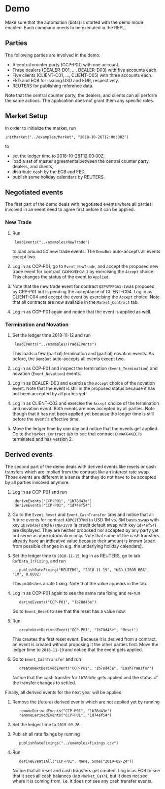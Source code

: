 # Demo

Make sure that the automation (bots) is started with the demo mode enabled. Each command needs to be executed in the REPL.

## Parties

The following parties are involved in the demo:
* A central counter party (CCP-P01) with one account.
* Three dealers (DEALER-D01, ..., DEALER-D03) with five accounts each.
* Five clients (CLIENT-C01, ..., CLIENT-C05) with three accounts each.
* FED and ECB for issuing USD and EUR, respectively.
* REUTERS for publishing reference data.

Note that the central counter party, the dealers, and clients can all perform the same actions. The application does not grant them any specific roles.

## Market Setup

In order to initialize the market, run

    initMarket("../examples/Market", "2018-10-26T12:00:00Z")

to

  * set the ledger time to 2018-10-26T12:00:00Z,
  * load a set of master agreements between the central counter party, dealers, and clients,
  * distribute cash by the ECB and FED,
  * publish some holiday calendars by REUTERS.

## Negotiated events

The first part of the demo deals with negotiated events where all parties involved in an event need to agree first before it can be applied.

### New Trade

1. Run

        loadEvents("../examples/NewTrade")

    to load around 50 new trade events. The `DemoBot` auto-accepts all events except two.

2. Log in as CCP-P01, go to `Event_NewTrade`, and accept the proposed new trade event for contract `CAXMKVEHOV-1` by exercising the `Accept` choice. This changes the status of the event to `Applied`.

3. Note that the new trade event for contract `QZPRYFPGA1-1`was proposed by CPP-P01 but is pending the acceptance of CLIENT-C04. Log in as CLIENT-C04 and accept the event by exercising the `Accept` choice. Note that all contracts are now available in the `Market_Contract` tab.

4. Log in as CCP-P01 again and notice that the event is applied as well.

### Termination and Novation

1. Set the ledger time 2018-11-12 and run

        loadEvents("../examples/TradeEvents")

      This loads a few (partial) termination and (partial) novation events. As before, the `DemoBot` auto-accepts all events except two.

2. Log in as CCP-P01 and inspect the termination (`Event_Termination`) and novation (`Event_Novation`) events.

3. Log in as DEALER-D03 and exercise the `Accept` choice of the novation event. Note that the event is still in the proposed status because it has not been accepted by all parties yet.

3. Log in as CLIENT-C03 and exercise the `Accept` choice of the termination and novation event. Both events are now accepted by all parties. Note though that it has not been applied yet because the ledger time is still before the event`s effective time.

5. Move the ledger time by one day and notice that the events get applied. Go to the `Market_Contract` tab to see that contract `BHNAFG4NEC` is terminated and has version 2.

## Derived events

The second part of the demo deals with derived events like resets or cash transfers which are implied from the contract like an interest rate swap. Those events are different in a sense that they do not have to be accepted by all parties involved anymore.

1. Log in as CCP-P01 and run

        deriveEvents("CCP-P01", "1b78d43e")
        deriveEvents("CCP-P01", "1d74ef54")

2. Go to the `Event_Reset` and `Event_CashTransfer` tabs and notice that all future events for contract `ADPC2T37KM` (a USD 1M vs. 3M basis swap with key `1b78d43e`) and `N7TN6F2V7O` (a credit default swap with key `1d74ef54`) are displayed. They are neither proposed nor accepted by any party yet but serve as pure information only. Note that some of the cash transfers already have an indicative value because their amount is known (apart from possible changes in e.g. the underlying holiday calendars).

3. Set the ledger time to `2018-11-15`, log in as REUTERS, go to tab `RefData_IrFixing`, and run

          publishRateFixing("REUTERS", "2018-11-15", "USD_LIBOR_BBA", "1M", 0.0002)

      This publishes a rate fixing. Note that the value appears in the tab.

4. Log in as CCP-P01 again to see the same rate fixing and re-run

          deriveEvents("CCP-P01", "1b78d43e")

      Go to `Event_Reset` to see that the reset has a value now.

5. Run

          createNextDerivedEvent("CCP-P01", "1b78d43e", "Reset")

      This creates the first reset event. Because it is derived from a contract, an event is created without proposing it the other parties first. Move the ledger time to `2018-11-19` and notice that the event gets applied.

6. Go to `Event_CashTransfer` and run

          createNextDerivedEvent("CCP-P01", "1b78d43e", "CashTransfer")

      Notice that the cash transfer for `1b78d43e` gets applied and the status of the transfer changes to settled.

Finally, all derived events for the next year will be applied:
1. Remove the (future) derived events which are not applied yet by running

          removeDerivedEvents("CCP-P01", "1b78d43e")
          removeDerivedEvents("CCP-P01", "1d74ef54")

2. Set the ledger time to `2019-09-26`.

3. Publish all rate fixings by running

          publishRateFixings("../examples/Fixings.csv")

4. Run

          deriveEventsAll("CCP-P01", None, Some("2019-09-24"))

      Notice that all reset and cash transfers get created. Log in as ECB to see that it sees all cash balances (tab `Market_Cash`), but it does not see where it is coming from, i.e. it does not see any cash transfer events.
